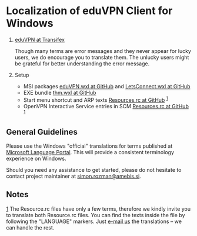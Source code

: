 # Localization of eduVPN Client for Windows

1. [eduVPN at Transifex](https://www.transifex.com/amebis/eduvpn/)

   Though many terms are error messages and they never appear for lucky users, we do encourage you to translate them. The unlucky users might be grateful for better understanding the error message.

2. Setup

   - MSI packages [eduVPN.wxl at GitHub](https://github.com/Amebis/eduVPN/blob/master/eduVPN.wxl) and [LetsConnect.wxl at GitHub](https://github.com/Amebis/eduVPN/blob/master/LetsConnect.wxl)
   - EXE bundle [thm.wxl at GitHub](https://github.com/Amebis/eduVPN/blob/master/Install/thm.wxl)
   - Start menu shortcut and ARP texts [Resources.rc at GitHub](https://github.com/Amebis/eduVPN/blob/master/eduVPN.Resources/Resources.rc) <sup>[1]</sup>
   - OpenVPN Interactive Service entries in SCM [Resources.rc at GitHub](https://github.com/Amebis/eduVPN/blob/master/OpenVPN.Resources/Resources.rc) <sup>[1]</sup>


## General Guidelines

Please use the Windows "official" translations for terms published at [Microsoft Language Portal](https://www.microsoft.com/en-us/language). This will provide a consistent terminology experience on Windows.

Should you need any assistance to get started, please do not hesitate to contact project maintainer at [simon.rozman@amebis.si](mailto:simon.rozman@amebis.si).


## Notes

[1]: #footnote1
<a name="footnote1">[1]</a> The Resource.rc files have only a few terms, therefore we kindly invite you to translate both Resource.rc files. You can find the texts inside the file by following the "LANGUAGE" markers. Just [e-mail us](mailto:simon.rozman@amebis.si) the translations – we can handle the rest.
